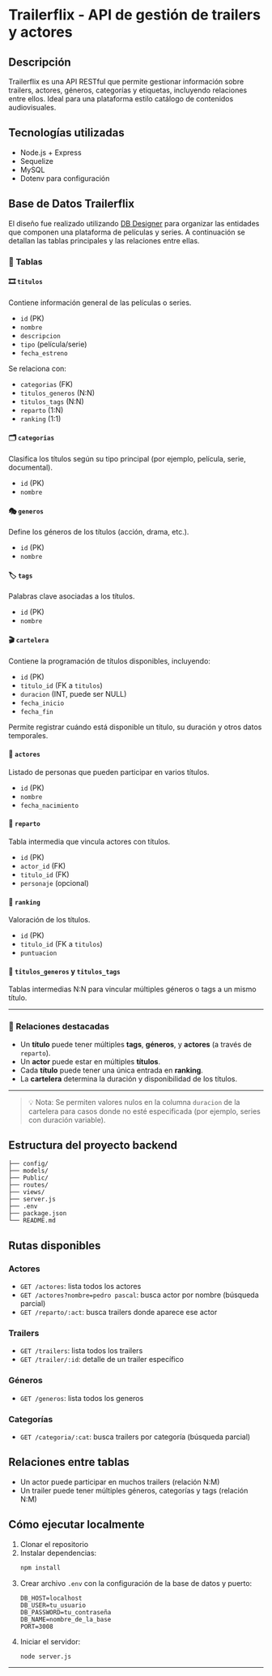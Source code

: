 
# Trailerflix - API de gestión de trailers y actores

## Descripción
Trailerflix es una API RESTful que permite gestionar información sobre trailers, actores, géneros, categorías y etiquetas, incluyendo relaciones entre ellos. Ideal para una plataforma estilo catálogo de contenidos audiovisuales.

## Tecnologías utilizadas
- Node.js + Express
- Sequelize
- MySQL
- Dotenv para configuración


## Base de Datos Trailerflix

El diseño fue realizado utilizando [DB Designer](./net.db_1.png) para organizar las entidades que componen una plataforma de películas y series. A continuación se detallan las tablas principales y las relaciones entre ellas.

### 📄 Tablas

#### 🎞️ `titulos`
Contiene información general de las películas o series.

- `id` (PK)
- `nombre`
- `descripcion`
- `tipo` (película/serie)
- `fecha_estreno`

Se relaciona con:
- `categorias` (FK)
- `titulos_generos` (N:N)
- `titulos_tags` (N:N)
- `reparto` (1:N)
- `ranking` (1:1)

#### 🗂️ `categorias`
Clasifica los títulos según su tipo principal (por ejemplo, película, serie, documental).

- `id` (PK)
- `nombre`

#### 🎭 `generos`
Define los géneros de los títulos (acción, drama, etc.).

- `id` (PK)
- `nombre`

#### 🏷️ `tags`
Palabras clave asociadas a los títulos.

- `id` (PK)
- `nombre`

#### 🎬 `cartelera`
Contiene la programación de títulos disponibles, incluyendo:

- `id` (PK)
- `titulo_id` (FK a `titulos`)
- `duracion` (INT, puede ser NULL)
- `fecha_inicio`
- `fecha_fin`

Permite registrar cuándo está disponible un título, su duración y otros datos temporales.

#### 👥 `actores`
Listado de personas que pueden participar en varios títulos.

- `id` (PK)
- `nombre`
- `fecha_nacimiento`

#### 👥 `reparto`
Tabla intermedia que vincula actores con títulos.

- `id` (PK)
- `actor_id` (FK)
- `titulo_id` (FK)
- `personaje` (opcional)

#### 🌟 `ranking`
Valoración de los títulos.

- `id` (PK)
- `titulo_id` (FK a `titulos`)
- `puntuacion`

#### 🔗 `titulos_generos` y `titulos_tags`
Tablas intermedias N:N para vincular múltiples géneros o tags a un mismo título.

---

### 🔁 Relaciones destacadas

- Un **título** puede tener múltiples **tags**, **géneros**, y **actores** (a través de `reparto`).
- Un **actor** puede estar en múltiples **títulos**.
- Cada **título** puede tener una única entrada en **ranking**.
- La **cartelera** determina la duración y disponibilidad de los títulos.

---

> 💡 Nota: Se permiten valores nulos en la columna `duracion` de la cartelera para casos donde no esté especificada (por ejemplo, series con duración variable).


## Estructura del proyecto backend

```
├── config/
├── models/
├── Public/
├── routes/
├── views/
├── server.js
├── .env
├── package.json
└── README.md
```

## Rutas disponibles

### Actores
- `GET /actores`: lista todos los actores
- `GET /actores?nombre=pedro pascal`: busca actor por nombre (búsqueda parcial)
- `GET /reparto/:act`: busca trailers donde aparece ese actor

### Trailers
- `GET /trailers`: lista todos los trailers
- `GET /trailer/:id`: detalle de un trailer específico

### Géneros
- `GET /generos`: lista todos los generos

### Categorías
- `GET /categoria/:cat`: busca trailers por categoría (búsqueda parcial)

## Relaciones entre tablas
- Un actor puede participar en muchos trailers (relación N:M)
- Un trailer puede tener múltiples géneros, categorías y tags (relación N:M)

## Cómo ejecutar localmente

1. Clonar el repositorio
2. Instalar dependencias:
   ```bash
   npm install
   ```
3. Crear archivo `.env` con la configuración de la base de datos y puerto:
   ```
   DB_HOST=localhost
   DB_USER=tu_usuario
   DB_PASSWORD=tu_contraseña
   DB_NAME=nombre_de_la_base
   PORT=3008
   ```
4. Iniciar el servidor:
   ```bash
   node server.js
   ```

---
